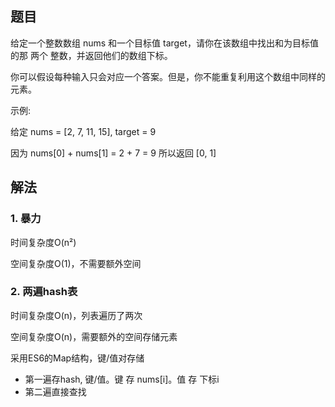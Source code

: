 ## 题目

给定一个整数数组 nums 和一个目标值 target，请你在该数组中找出和为目标值的那 两个 整数，并返回他们的数组下标。

你可以假设每种输入只会对应一个答案。但是，你不能重复利用这个数组中同样的元素。

示例:

给定 nums = [2, 7, 11, 15], target = 9

因为 nums[0] + nums[1] = 2 + 7 = 9
所以返回 [0, 1] 

## 解法

### 1. 暴力

时间复杂度O(n²)

空间复杂度O(1)，不需要额外空间

### 2. 两遍hash表

时间复杂度O(n)，列表遍历了两次

空间复杂度O(n)，需要额外的空间存储元素

采用ES6的Map结构，键/值对存储

* 第一遍存hash, 键/值。键 存 nums[i]。值 存 下标i
* 第二遍直接查找

